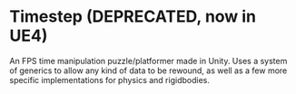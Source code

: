 # Timestep (DEPRECATED, now in UE4)
An FPS time manipulation puzzle/platformer made in Unity.
Uses a system of generics to allow any kind of data to be rewound, as well as a few more specific implementations
for physics and rigidbodies.
